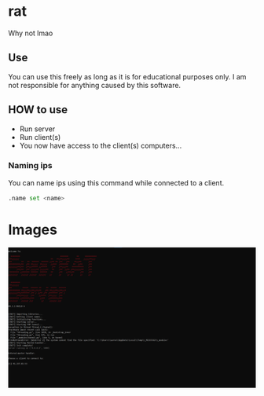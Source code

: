 
# rat

 Why not lmao

## Use

You can use this freely as long as it is for educational purposes only.
I am not responsible for anything caused by this software.

## HOW to use

- Run server
- Run client(s)
- You now have access to the client(s) computers...

### Naming ips

You can name ips using this command while connected to a client.

```python
.name set <name>
```

# Images

![server startup](images/serverStartup.png)
